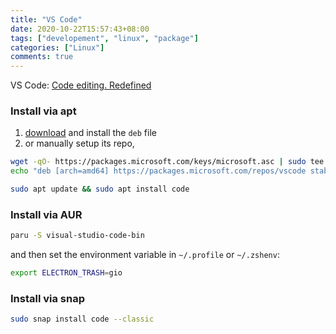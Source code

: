 ```yaml
---
title: "VS Code"
date: 2020-10-22T15:57:43+08:00
tags: ["developement", "linux", "package"]
categories: ["Linux"]
comments: true
---
```


VS Code: [Code editing. Redefined](https://code.visualstudio.com/)

<!--more-->

### Install via apt

1. [download](https://code.visualstudio.com/) and install the `deb` file
2. or manually setup its repo,

```bash
wget -qO- https://packages.microsoft.com/keys/microsoft.asc | sudo tee /etc/apt/trusted.gpg.d/microsoft.asc
echo "deb [arch=amd64] https://packages.microsoft.com/repos/vscode stable main" | sudo tee /etc/apt/sources.list.d/vscode.list

sudo apt update && sudo apt install code
```

### Install via AUR

```bash
paru -S visual-studio-code-bin
```

and then set the environment variable in `~/.profile` or `~/.zshenv`:

```bash
export ELECTRON_TRASH=gio
```

### Install via snap

```bash
sudo snap install code --classic
```
